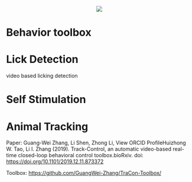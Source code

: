 <p align="center">
  <img src="https://li-shen-amy.github.io/profile/images/projects/behavior.jpg" />
</p>

# Behavior toolbox

# Lick Detection
video based licking detection

# Self Stimulation

# Animal Tracking

Paper: Guang-Wei Zhang, Li Shen, Zhong Li,  View ORCID ProfileHuizhong W. Tao, Li I. Zhang (2019). Track-Control, an automatic video-based real-time closed-loop behavioral control toolbox.bioRxiv. doi: https://doi.org/10.1101/2019.12.11.873372

Toolbox: https://github.com/GuangWei-Zhang/TraCon-Toolbox/

